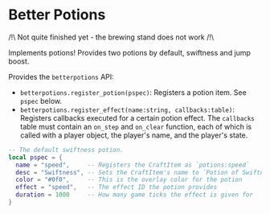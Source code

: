 # Better Potions

/!\\ Not quite finished yet - the brewing stand does not work /!\\

Implements potions!  Provides two potions by default, swiftness and jump boost.

Provides the `betterpotions` API:

  - `betterpotions.register_potion(pspec)`: Registers a potion item.  See `pspec` below.
  - `betterpotions.register_effect(name:string, callbacks:table)`: Registers callbacks executed for a certain potion effect.  The `callbacks` table must contain an `on_step` and `on_clear` function, each of which is called with a player object, the player's name, and the player's state.

```lua
-- The default swiftness potion.
local pspec = {
  name = "speed",     -- Registers the CraftItem as `potions:speed`
  desc = "Swiftness", -- Sets the CraftItem's name to `Potion of Swiftness`
  color = "#0f0",     -- This is the overlay color for the potion
  effect = "speed",   -- The effect ID the potion provides
  duration = 1000     -- How many game ticks the effect is given for
}
```
